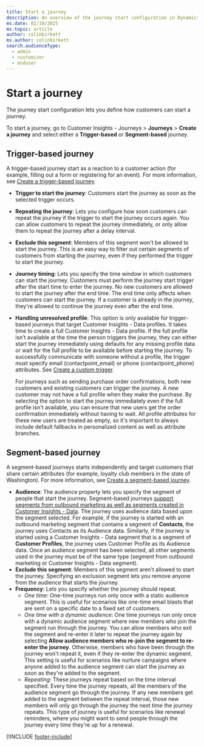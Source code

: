 ```yaml
---
title: Start a journey
description: An overview of the journey start configuration in Dynamics 365 Customer Insights - Journeys.
ms.date: 02/10/2025
ms.topic: article
author: colinbirkett
ms.author: colinbirkett
search.audienceType: 
  - admin
  - customizer
  - enduser
---
```


# Start a journey

The journey start configuration lets you define how customers can start a journey. 

To start a journey, go to Customer Insights - Journeys > **Journeys** > **Create a journey** and select either a **Trigger-based** or **Segment-based** journey.

## Trigger-based journey

 A trigger-based journey start as a reaction to a customer action (for example, filling out a form or registering for an event). For more information, see [Create a trigger-based journey](real-time-marketing-trigger-based-journey.md).

- **Trigger to start the journey**: Customers start the journey as soon as the selected trigger occurs.  
- **Repeating the journey**: Lets you configure how soon customers can repeat the journey if the trigger to start the journey occurs again. You can allow customers to repeat the journey immediately, or only allow them to repeat the journey after a delay interval.
- **Exclude this segment**: Members of this segment won't be allowed to start the journey. This is an easy way to filter out certain segments of customers from starting the journey, even if they performed the trigger to start the journey.  
- **Journey timing**: Lets you specify the time window in which customers can start the journey. Customers must perform the journey start trigger after the start time to enter the journey. No new customers are allowed to start the journey after the end time. The end time only affects when customers can start the journey. If a customer is already in the journey, they're allowed to continue the journey even after the end time.
- **Handling unresolved profile**: This option is only available for trigger-based journeys that target Customer Insights - Data profiles. It takes time to create a full Customer Insights - Data profile. If the full profile isn’t available at the time the person triggers the journey, they can either start the journey immediately using defaults for any missing profile data or wait for the full profile to be available before starting the journey. To successfully communicate with someone without a profile, the trigger must specify email (contactpoint_email) or phone (contactpoint_phone) attributes. See [Create a custom trigger](real-time-marketing-custom-triggers.md).

    For journeys such as sending purchase order confirmations, both new customers and existing customers can trigger the journey. A new customer may not have a full profile when they make the purchase. By selecting the option to start the journey immediately even if the full profile isn't available, you can ensure that new users get the order confirmation immediately without having to wait. All profile attributes for these new users are treated as empty, so it's important to always include default fallbacks in personalized content as well as attribute branches.

## Segment-based journey

A segment-based journeys starts independently and target customers that share certain attributes (for example, loyalty club members in the state of Washington). For more information, see [Create a segment-based journey](real-time-marketing-segment-based-journey.md).

- **Audience**: The audience property lets you specify the segment of people that start the journey. Segment-based journeys [support segments from outbound marketing as well as segments created in Customer Insights - Data](real-time-marketing-segments.md). The journey uses audience data based upon the segment selected. For example, if the journey is started with an outbound marketing segment that contains a segment of **Contacts**, the journey uses Contacts as its Audience data. Similarly, if the journey is started using a Customer Insights - Data segment that is a segment of **Customer Profiles**, the journey uses Customer Profile as its Audience data. Once an audience segment has been selected, all other segments used in the journey must be of the same type (segment from outbound marketing or Customer Insights - Data segment).
- **Exclude this segment**: Members of this segment aren't allowed to start the journey. Specifying an exclusion segment lets you remove anyone from the audience that starts the journey.
- **Frequency**: Lets you specify whether the journey should repeat.
  - *One time*: One-time journeys run only once with a static audience segment. This is useful for scenarios like one-time email blasts that are sent on a specific date to a fixed set of customers.
  - *One time with a dynamic audience*: One time journeys run only once with a dynamic audience segment where new members who join the segment run through the journey. You can allow members who exit the segment and re-enter it later to repeat the journey again by selecting **Allow audience members who re-join the segment to re-enter the journey**. Otherwise, members who have been through the journey won't repeat it, even if they re-enter the dynamic segment. This setting is useful for scenarios like nurture campaigns where anyone added to the audience segment can start the journey as soon as they're added to the segment.
  - *Repeating*: These journeys repeat based on the time interval specified. Every time the journey repeats, all the members of the audience segment go through the journey. If any new members get added to the segment between the repeat interval, those new members will only go through the journey the next time the journey repeats. This type of journey is useful for scenarios like renewal reminders, where you might want to send people through the journey every time they're up for a renewal.

[!INCLUDE [footer-include](./includes/footer-banner.md)]